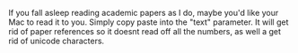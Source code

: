 If you fall asleep reading academic papers as I do, maybe you'd like your Mac to read it to you. Simply copy paste into the "text" parameter. It will get rid of paper references so it doesnt read off all the numbers, as well a get rid of unicode characters. 